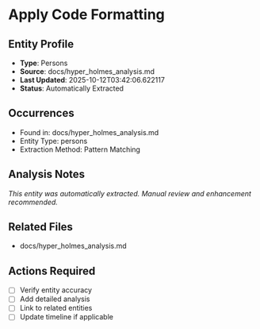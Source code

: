 # Apply Code Formatting

## Entity Profile
- **Type**: Persons
- **Source**: docs/hyper_holmes_analysis.md
- **Last Updated**: 2025-10-12T03:42:06.622117
- **Status**: Automatically Extracted

## Occurrences
- Found in: docs/hyper_holmes_analysis.md
- Entity Type: persons
- Extraction Method: Pattern Matching

## Analysis Notes
*This entity was automatically extracted. Manual review and enhancement recommended.*

## Related Files
- docs/hyper_holmes_analysis.md

## Actions Required
- [ ] Verify entity accuracy
- [ ] Add detailed analysis
- [ ] Link to related entities
- [ ] Update timeline if applicable
